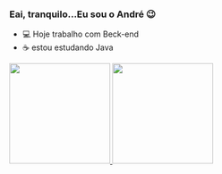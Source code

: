 ### Eai, tranquilo...Eu sou o André 😉

- 💻 Hoje trabalho com Beck-end
- ☕ estou estudando Java

<div>
  <a href="https://beacons.ai/rafaballerini">
  <img height="180em" src="https://github-readme-stats.vercel.app/api?username=fecosta290&show_icons=true&theme=dark&include_all_commits=true&count_private=true"/>
  <img height="180em" src="https://github-readme-stats.vercel.app/api/top-langs/?username=fecosta290&layout=compact&langs_count=16&theme=dark"/>
</div>
